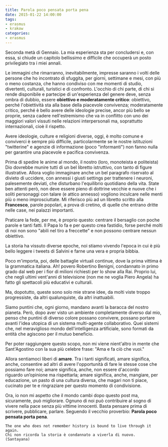 ```yaml
---
title: Parola poco pensata porta pena
date: 2015-01-22 14:00:00
tags:
- erasmus
- krakow
categories:
- erasmus
---
```


Seconda metà di Gennaio. La mia esperienza sta per concludersi e, con essa, si chiude un capitolo bellissimo e difficile che occuperà un posto privilegiato tra i miei annali.

Le immagini che rimarranno, inevitabilmente, impresse saranno i volti delle persone che ho incontrato di sfuggita, per giorni, settimane e mesi, con più o meno costanza, che hanno condiviso con me momenti di studio, divertenti, culturali, turistici e di confronto.
L'occhio di chi parte, di chi si rende disponibile e partecipe di un'esperienza del genere deve, senza ombra di dubbio, essere **obiettivo e moderatamente critico**: obiettivo, perché l'obiettività sta alla base della piacevole convivenza; moderatamente critico, perché è bello avere delle ideologie precise, ancor più bello se proprie, senza cadere nell'estremismo che va in conflitto con uno dei maggiori valori vissuti nelle relazioni interpersonali ma, soprattutto internazionali, cioè il rispetto.

Avere ideologie, culture e religioni diverse, oggi, è molto comune e conviverci è sempre più difficile, particolarmente se le nostre istituzioni "twitterine" e agenzie di informazione (poco "informanti") non fanno nulla per garantire una piacevole e pacifica convivenza.

Prima di spedire le anime al mondo, il nostro (loro, monoteista e politeista) Dio dovrebbe munire tutti di un bel libretto istruttivo, con tanto di figure illustrative. Allora voglio immaginare anche un bel paragrafo riservato al divieto di uccidere, con annessi i giusti settings per trattenere i neuroni, palesemente deviati, che disturbano l'equilibrio quotidiano della vita.
State ben attenti però, non deve essere pieno di dottrine vecchie e nuove che i soliti personaggi con talare (e attico annesso) vogliono inculcare nelle menti più o meno improsciuttate. Mi riferisco più ad un libretto scritto alla **Francesco**, parole popolari, a prova di cretino, di quelle che entrano dritte nelle case, nei palazzi importanti.

Praticare la fede, per me, è proprio questo: centrare il bersaglio con poche parole e tanti fatti. Il Papa lo fa e per questo crea fastidio, forse perché molti di noi non sono "abili nel tiro a freccette" e non possono centrare nessun obiettivo.

La storia ha vissuto diverse epoche, noi stiamo vivendo l'epoca in cui è più bello leggere i tweets di Salvini e farne una vera e propria bibbia.

Poco m'importa, poi, delle battaglie virtuali continue, dove la prima vittima è la grammatica italiana.
Ah! povero Robertino Benigni, condannato in primo grado dal web per i fior di milioni richiesti per lo show alla Rai. Proprio lui, che negli ultimi vent'anni di televisione (non me ne voglia Piero Angela) ha fatto gli spettacoli più educativi e culturali.

Ma, dopotutto, queste sono solo mie strane idee, da molti viste troppo progressiste, da altri qualunquiste, da altri inattuabili.

Siamo puntini che, ogni giorno, mandano avanti la baracca del nostro pianeta.
Però, dopo aver visto un ambiente completamente diverso dal mio, penso che puntini di diverso colore possano convivere, possano portare avanti l'idea utopica di un sistema multi-agente collaborativo. Quei sistemi che, nel meraviglioso mondo dell'intelligenza artificiale, sono formati da entità che agiscono per il mutuo beneficio.

Per poter raggiungere questo scopo, non mi viene nient'altro in mente che Sant'Agostino con la sua più celebre frase: "Ama e fa ciò che vuoi."

Allora sentiamoci liberi di **amare**.
Tra i tanti significati, amare significa, anche, consentire ad altri di avere l'opportunità di fare le stesse cose che possiamo fare noi; amare significa, anche, non essere d'accordo riguardo un’opinione ma rispettarla; amare significa, anche, mangiare, per educazione, un pasto di una cultura diversa, che magari non ti piace, cucinato per te e ringraziare per questo momento di condivisione.

Ora, io non mi aspetto che il mondo cambi dopo questo post ma, sicuramente, può migliorare. Ognuno di noi può contribuire al sogno di vivere nella pace senza più vittime innocenti.
Basta pensare prima di scrivere, pubblicare, parlare. Seguendo il vecchio proverbio: **Parola poco pensata porta pena**.

```
The one who does not remember history is bound to live through it again. 
Chi non ricorda la storia è condannato a viverla di nuovo. 
(Santayana)
```